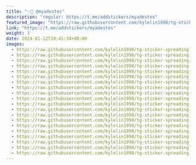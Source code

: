 ```yaml
---
title: "✨👀 @myadestes"
description: "regular: https://t.me/addstickers/myadestes"
featured_image: "https://raw.githubusercontent.com/kylelin1998/tg-sticker-spreading-worldwide-images/main/img/d61dc135-00ef-4658-b2d3-ef0451aa5bba.jpg"
link: "https://t.me/addstickers/myadestes"
weight: 3
date: 2024-01-12T19:41:34+08:00
images:
  - https://raw.githubusercontent.com/kylelin1998/tg-sticker-spreading-worldwide-images/main/img/d61dc135-00ef-4658-b2d3-ef0451aa5bba.jpg
  - https://raw.githubusercontent.com/kylelin1998/tg-sticker-spreading-worldwide-images/main/img/d40b2b6c-f936-4170-9a31-34d76345b43e.jpg
  - https://raw.githubusercontent.com/kylelin1998/tg-sticker-spreading-worldwide-images/main/img/1cf068c1-0dc3-4625-be02-939ab700ec3b.jpg
  - https://raw.githubusercontent.com/kylelin1998/tg-sticker-spreading-worldwide-images/main/img/d52baa6b-f565-49c8-a72c-73a559e3ba56.jpg
  - https://raw.githubusercontent.com/kylelin1998/tg-sticker-spreading-worldwide-images/main/img/448e5a2b-6eae-4dd6-9a32-18ff05a0a818.jpg
  - https://raw.githubusercontent.com/kylelin1998/tg-sticker-spreading-worldwide-images/main/img/25a61a2c-2440-4e40-99ba-a3396bbb4a94.jpg
  - https://raw.githubusercontent.com/kylelin1998/tg-sticker-spreading-worldwide-images/main/img/19f47585-6758-4976-b86f-17d4fd4a2513.jpg
  - https://raw.githubusercontent.com/kylelin1998/tg-sticker-spreading-worldwide-images/main/img/afe9f92b-7cb9-4284-b347-3f6025948f70.jpg
  - https://raw.githubusercontent.com/kylelin1998/tg-sticker-spreading-worldwide-images/main/img/269fcc87-133e-461e-a367-1f12c6fc2c95.jpg
  - https://raw.githubusercontent.com/kylelin1998/tg-sticker-spreading-worldwide-images/main/img/5ffcd2f5-8ca7-4c4f-9a97-5f3edaf318b8.jpg
  - https://raw.githubusercontent.com/kylelin1998/tg-sticker-spreading-worldwide-images/main/img/2f5afc81-7a48-4057-ab0e-9c4294fc31eb.jpg
  - https://raw.githubusercontent.com/kylelin1998/tg-sticker-spreading-worldwide-images/main/img/de61a8ab-eba7-42d0-9210-c0f551a8c3af.jpg
  - https://raw.githubusercontent.com/kylelin1998/tg-sticker-spreading-worldwide-images/main/img/492b63f5-953e-4812-b618-3482acf04023.jpg
  - https://raw.githubusercontent.com/kylelin1998/tg-sticker-spreading-worldwide-images/main/img/80fcf7e0-08d1-4020-88a6-36adbe67062e.jpg
  - https://raw.githubusercontent.com/kylelin1998/tg-sticker-spreading-worldwide-images/main/img/96d2a3af-e96d-4a6f-af8a-ba88e300d166.jpg
  - https://raw.githubusercontent.com/kylelin1998/tg-sticker-spreading-worldwide-images/main/img/4366296b-7a3f-40c5-ab9a-33de70951213.jpg
  - https://raw.githubusercontent.com/kylelin1998/tg-sticker-spreading-worldwide-images/main/img/b50b8b71-52fe-4579-9d24-dc2d358e5196.jpg
  - https://raw.githubusercontent.com/kylelin1998/tg-sticker-spreading-worldwide-images/main/img/5488ce95-1d64-4790-9c01-a4566732b5e9.jpg
  - https://raw.githubusercontent.com/kylelin1998/tg-sticker-spreading-worldwide-images/main/img/2113a138-247f-445a-8c33-4ec1c3116931.jpg
  - https://raw.githubusercontent.com/kylelin1998/tg-sticker-spreading-worldwide-images/main/img/072a976a-9245-4f7a-bdeb-2aa169310327.jpg
---
```

